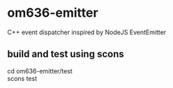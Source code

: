 om636-emitter
=============

C++ event dispatcher inspired by NodeJS EventEmitter  


build and test using scons
--------------------------

cd om636-emitter/test  
scons test

